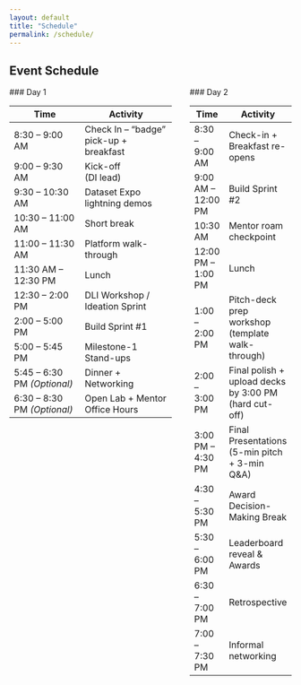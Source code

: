 ```yaml
---
layout: default
title: "Schedule"
permalink: /schedule/
---
```

## Event Schedule

<!-- Two-column layout -->
<div style="display:flex; gap:2rem; flex-wrap:wrap;">

  <!-- Column 1 : Day 1 table -->
  <div markdown="1" class="day1-table" style="flex:1; min-width:290px;">
### Day 1

| Time | Activity |
|------|----------|
| 8:30 – 9:00 AM | Check In – “badge” pick-up + breakfast|
| 9:00 – 9:30 AM | Kick-off <br>(DI lead) |
| 9:30 – 10:30 AM | Dataset Expo lightning demos |
| 10:30 – 11:00 AM | Short break |
| 11:00 – 11:30 AM | Platform walk-through |
| 11:30 AM – 12:30 PM | Lunch |
| 12:30 – 2:00 PM| DLI Workshop / Ideation Sprint |
| 2:00 – 5:00 PM | Build Sprint #1 |
| 5:00 – 5:45 PM | Milestone-1 Stand-ups |
| 5:45 – 6:30 PM *(Optional)* | Dinner + Networking |
| 6:30 – 8:30 PM *(Optional)* | Open Lab + Mentor Office Hours |

</div>

<!-- Column 2 : Day 2 table -->
  <div markdown="1" class="day2-table" style="flex:1; min-width:25px;">
### Day 2

| Time | Activity |
|------|----------|
| 8:30 – 9:00 AM | Check-in + Breakfast re-opens |
| 9:00 AM – 12:00 PM | Build Sprint #2 |
| 10:30 AM | Mentor roam checkpoint |
| 12:00 PM – 1:00 PM | Lunch |
| 1:00 – 2:00 PM | Pitch-deck prep workshop (template walk-through) |
| 2:00 – 3:00 PM | Final polish + upload decks by 3:00 PM (hard cut-off) |
| 3:00 PM – 4:30 PM | Final Presentations (5-min pitch + 3-min Q&A) |
| 4:30 – 5:30 PM | Award Decision-Making Break |
| 5:30 – 6:00 PM | Leaderboard reveal & Awards |
| 6:30 – 7:00 PM | Retrospective |
| 7:00 – 7:30 PM | Informal networking |

</div>

